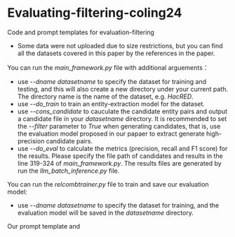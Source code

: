 # Evaluating-filtering-coling24
Code and prompt templates for evaluation-filtering
+ Some data were not uploaded due to size restrictions, but you can find all the datasets covered in this paper by the references in the paper.

You can run the *main_framework.py* file with additional arguements：
+ use *--dname datasetname* to specify the dataset for training and testing, and this will also create a new directory under your current path. The directory name is the name of the dataset, e.g. *HacRED*.
+ use *--do_train* to train an entity-extraction model for the dataset.
+ use *--cons_candidate* to cauculate the candidate entity pairs and output a candidate file in your *datasetname* directory. It is recommended to set the *--filter* parameter to *True* when generating candidates, that is, use the evaluation model proposed in our papaer to extract generate high-precision candidate pairs.
+ use *--do_eval* to calculate the metrics (precision, recall and F1 score) for the results. Please specify the file path of candidates and results in the line 319-324 of *main_framework.py*. The results files are generated by run the *llm_batch_inference.py* file.

You can run the *relcombtrainer.py* file to train and save our evaluation model:
+ use *--dname datasetname* to specify the dataset for training, and the evaluation model will be saved in the *datasetname* directory.

Our prompt template and 
